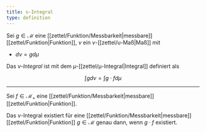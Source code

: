 ```yaml
---
title: υ-Integral
type: definition
---
```


Sei $g \in \mathcal{M}$ eine [[zettel/Funktion/Messbarkeit|messbare]] [[zettel/Funktion|Funktion]], $\nu$ ein $\nu$-[[zettel/υ-Maß|Maß]] mit
- $d\nu = g d\mu$

Das *$\nu$-Integral* ist mit dem $\mu$-[[zettel/μ-Integral|Integral]] definiert als

$$
	\int g d\nu = \int g \cdot f d\mu
$$

---

Sei $f \in \mathcal{M}_+$ eine [[zettel/Funktion/Messbarkeit|messbare]] [[zettel/Funktion|Funktion]].

Das $\nu$-Integral existiert für eine [[zettel/Funktion/Messbarkeit|messbare]] [[zettel/Funktion|Funktion]] $g \in \mathcal{M}$ genau dann, wenn $g \cdot f$ existiert.